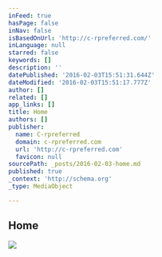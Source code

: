 ```yaml
---
inFeed: true
hasPage: false
inNav: false
isBasedOnUrl: 'http://c-rpreferred.com/'
inLanguage: null
starred: false
keywords: []
description: ''
datePublished: '2016-02-03T15:51:31.644Z'
dateModified: '2016-02-03T15:51:17.777Z'
author: []
related: []
app_links: []
title: Home
authors: []
publisher:
  name: C-rpreferred
  domain: c-rpreferred.com
  url: 'http://c-rpreferred.com'
  favicon: null
sourcePath: _posts/2016-02-03-home.md
published: true
_context: 'http://schema.org'
_type: MediaObject

---
```

<article style=""><h1>Home</h1><img src="https://s3-us-west-2.amazonaws.com/the-grid-img/p/563d541b9947572a73867d6d4c258c935c1bd769.jpg" /></article>